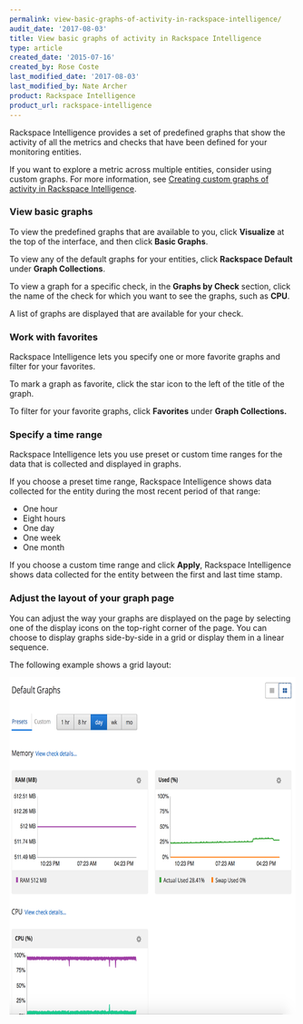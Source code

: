 ```yaml
---
permalink: view-basic-graphs-of-activity-in-rackspace-intelligence/
audit_date: '2017-08-03'
title: View basic graphs of activity in Rackspace Intelligence
type: article
created_date: '2015-07-16'
created_by: Rose Coste
last_modified_date: '2017-08-03'
last_modified_by: Nate Archer
product: Rackspace Intelligence
product_url: rackspace-intelligence
---
```


Rackspace Intelligence provides a set of predefined graphs that show the activity of all
the metrics and checks that have been defined for your monitoring entities. 

If you want to explore a metric across multiple entities, consider using
custom graphs. For more information, see [Creating custom graphs of activity in Rackspace Intelligence](/support/how-to/creating-custom-graphs-of-activity-in-rackspace-intelligence).

### View basic graphs

To view the predefined graphs that are available to you, click **Visualize** at the top
of the interface, and then click **Basic Graphs**.

To view any of the default graphs for your entities, click
**Rackspace Default** under **Graph Collections**.

To view a graph for a specific check, in the **Graphs by Check**
section, click the name of the check for which you want to see the
graphs, such as **CPU**.

A list of graphs are displayed that are available for your check.

### Work with favorites

Rackspace Intelligence lets you specify one or more favorite graphs and
filter for your favorites.

To mark a graph as favorite, click the star icon to the left of the
title of the graph.

To filter for your favorite graphs, click **Favorites** under **Graph
Collections.**

### Specify a time range

Rackspace Intelligence lets you use preset or custom time ranges for the
data that is collected and displayed in graphs.

If you choose a preset time range, Rackspace Intelligence shows data
collected for the entity during the most recent period of that range:

-   One hour
-   Eight hours
-   One day
-   One week
-   One month

If you choose a custom time range and click **Apply**, Rackspace
Intelligence shows data collected for the entity between the first and
last time stamp.

### Adjust the layout of your graph page

You can adjust the way your graphs are displayed on the page by selecting one of
the display icons on the top-right corner of the page. You can choose to display graphs
side-by-side in a grid or display them in a linear sequence. 

The following example shows a grid layout:

<img src="gridlayout.png" width="765" height="594" />
